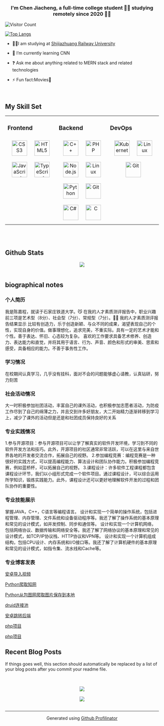 ### <div align="center">I'm Chen Jiacheng, a full-time college student 👨‍💻 studying remotely since 2020 🏃‍♀️</div>  
  
![Visitor Count](https://profile-counter.glitch.me/Chengchengchengdali/count.svg)
   
[![Top Langs](https://github-readme-stats.vercel.app/api/top-langs/?username=Chengchengchengdali)](https://github.com/Chengchengchengdali/github-readme-stats)
-  👨‍🎓I am studying at [Shijiazhuang Railway University](https://www.stdu.edu.cn/)  
  

- 🌱 I’m currently learning CNN  
  

- ❓ Ask me about anything related to MERN stack and related technologies  
  

- ⚡ Fun fact:Movies🙈  
  

<br/>  


## My Skill Set  
<table><tr><td valign="top" width="33%">



### Frontend  
<div align="center">  
<a href="https://www.w3schools.com/css/" target="_blank"><img style="margin: 10px" src="https://profilinator.rishav.dev/skills-assets/css3-original-wordmark.svg" alt="CSS3" height="50" /></a>  
<a href="https://en.wikipedia.org/wiki/HTML5" target="_blank"><img style="margin: 10px" src="https://profilinator.rishav.dev/skills-assets/html5-original-wordmark.svg" alt="HTML5" height="50" /></a>  
<a href="https://www.javascript.com/" target="_blank"><img style="margin: 10px" src="https://profilinator.rishav.dev/skills-assets/javascript-original.svg" alt="JavaScript" height="50" /></a>  
<a href="https://www.typescriptlang.org/" target="_blank"><img style="margin: 10px" src="https://profilinator.rishav.dev/skills-assets/typescript-original.svg" alt="TypeScript" height="50" /></a>  
</div>

</td><td valign="top" width="33%">



### Backend  
<div align="center">  
<a href="https://www.cplusplus.com/" target="_blank"><img style="margin: 10px" src="https://profilinator.rishav.dev/skills-assets/cplusplus-original.svg" alt="C++" height="50" /></a>  
<a href="https://www.php.net/" target="_blank"><img style="margin: 10px" src="https://profilinator.rishav.dev/skills-assets/php-original.svg" alt="PHP" height="50" /></a>  
<a href="https://nodejs.org/" target="_blank"><img style="margin: 10px" src="https://profilinator.rishav.dev/skills-assets/nodejs-original-wordmark.svg" alt="Node.js" height="50" /></a>  
<a href="https://www.linux.org/" target="_blank"><img style="margin: 10px" src="https://profilinator.rishav.dev/skills-assets/linux-original.svg" alt="Linux" height="50" /></a>  
<a href="https://www.python.org/" target="_blank"><img style="margin: 10px" src="https://profilinator.rishav.dev/skills-assets/python-original.svg" alt="Python" height="50" /></a>  
<a href="https://github.com/" target="_blank"><img style="margin: 10px" src="https://profilinator.rishav.dev/skills-assets/git-scm-icon.svg" alt="Git" height="50" /></a>  
<a href="https://docs.microsoft.com/en-us/dotnet/csharp/" target="_blank"><img style="margin: 10px" src="https://profilinator.rishav.dev/skills-assets/csharp-original.svg" alt="C#" height="50" /></a>  
<a href="https://www.cprogramming.com/" target="_blank"><img style="margin: 10px" src="https://profilinator.rishav.dev/skills-assets/c-original.svg" alt="C" height="50" /></a>  
</div>

</td><td valign="top" width="33%">

### DevOps  
<div align="center">  
<a href="https://kubernetes.io/" target="_blank"><img style="margin: 10px" src="https://profilinator.rishav.dev/skills-assets/kubernetes-icon.svg" alt="Kubernetes" height="50" /></a>  
<a href="https://www.linux.org/" target="_blank"><img style="margin: 10px" src="https://profilinator.rishav.dev/skills-assets/linux-original.svg" alt="Linux" height="50" /></a>  
<a href="https://github.com/" target="_blank"><img style="margin: 10px" src="https://profilinator.rishav.dev/skills-assets/git-scm-icon.svg" alt="Git" height="50" /></a>  
</div>

</td></tr></table>  

<br/>  



</td></tr></table>  
 


<br/>  




## Github Stats  
<div align="center"><img src="https://github-readme-stats.vercel.app/api?username=Chengchengchengdali&show_icons=true&count_private=true&hide_border=true" align="center" />

</div>  

<br/>  

## biographical notes  


### 个人简历  
我是陈嘉程，就读于石家庄铁道大学。😼
在我的人才素质测评报告中，职业兴趣前三项是艺术型（8分）、社会型（7分）、常规型（7分）。👨‍🎨
我的人才素质测评报告结果显示 
比较有创造力，乐于创造新颖、与众不同的成果，渴望表现自己的个性，实现自身的价值。做事理想化，追求完美，不重实际。具有一定的艺术才能和个性。善于表达、怀旧、心态较为复杂。
喜欢的工作要求具备艺术修养、创造力、表达能力和直觉，并将其用于语言、行为、声音、颜色和形式的审美、思索和感受，具备相应的能力。不善于事务性工作。  
  



### 学习情况  
在校期间认真学习，几乎没有挂科，面对不会的问题能够虚心请教，认真钻研，努力刻苦  
  



### 社会活动情况  
大一时积极参加社团活动，丰富自己的课外活动，也积极参加志愿者活动，为防疫工作尽到了自己的绵薄之力，并且交到许多好朋友，大二开始精力逐渐转移到学习上，减少了课外的活动但是还是和社团成员保持良好的关系  
  



### 专业实践情况  
1.参与开源项目：参与开源项目可以让学了解真实的软件开发环境，学习到不同的软件开发方法和技巧。此外，开源项目的社区通常非常活跃，可以在这里与来自世界各地的开发者交流合作，拓展自己的视野。
2.参加编程竞赛：编程竞赛是一种很好的实践方式，可以提高编程能力、算法设计和团队协作能力。积极参加编程竞赛，例如蓝桥杯，可以拓展自己的视野。
3.课程设计：许多软件工程课程都包含课程设计环节，我们以小组形式完成一个软件项目。通过课程设计，可以综合运用所学知识，锻炼实践能力。此外，课程设计还可以更好地理解软件开发的过程和团队协作的重要性。  
  



### 专业技能展示  
掌握JAVA，C++，C语言等编程语言。
设计和实现一个简单的操作系统，包括进程管理、内存管理、文件系统和设备驱动程序等。我还了解了操作系统的基本原理和常见的设计模式，如并发控制、同步和通信等。
设计和实现一个计算机网络，包括网络协议、数据传输和网络安全等。我还了解了网络协议的基本原理和常见的设计模式，如TCP/IP协议栈、HTTP协议和VPN等。
设计和实现一个计算机组成结构，包括CPU设计、内存系统和I/O接口等。我还了解了计算机硬件的基本原理和常见的设计模式，如指令集、流水线和Cache等。
  
  



### 专业博客发表  
[安卓导入视频](https://www.cnblogs.com/chenjiachengshmily/p/16356630.html)
    
[Python爬取知网](https://www.cnblogs.com/chenjiachengshmily/p/16356574.html)

[Python从包图网爬取图片保存到本地](https://www.cnblogs.com/chenjiachengshmily/p/16356579.html)

[druid连接池](https://www.cnblogs.com/chenjiachengshmily/p/16068795.html)

[安卓跳转后端](https://www.cnblogs.com/chenjiachengshmily/p/16356624.html)

[php项目](https://github.com/Chengchengchengdali/php)

[php项目](https://github.com/Chengchengchengdali/php)


  
  

## Recent Blog Posts  
<!-- BLOG-POST-LIST:START -->  
If things goes well, this section should automatically be replaced by a list of your blog posts after you commit your readme file. 
<!-- BLOG-POST-LIST:END -->  

<br/>  

  

<br/>  

<div align="center">
<img src="https://komarev.com/ghpvc/?username=Chengchengchengdali&&style=flat-square" align="center" />
</div>  
  

<br/>  

<div align="center">
            <a href="https://www.buymeacoffee.com/Chengchengchengdali" target="_blank" style="display: inline-block;">
                <img
                    src="https://img.shields.io/badge/Donate-Buy%20Me%20A%20Coffee-orange.svg?style=flat-square&logo=buymeacoffee" 
                    align="center"
                />
            </a></div>
<br />

----
<div align="center">Generated using <a href="https://profilinator.rishav.dev/" target="_blank">Github Profilinator</a></div>
